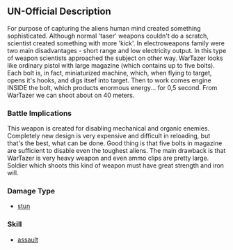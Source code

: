 ## UN-Official Description

For purpose of capturing the aliens human mind created something
sophisticated. Although normal 'taser' weapons couldn't do a scratch,
scientist created something with more 'kick'. In electroweapons family
were two main disadvantages - short range and low electricity output. In
this type of weapon scientists approached the subject on other way.
WarTazer looks like ordinary pistol with large magazine (which contains
up to five bolts). Each bolt is, in fact, miniaturized machine, which,
when flying to target, opens it's hooks, and digs itsef into target.
Then to work comes engine INSIDE the bolt, which products enormous
energy... for 0,5 second. From WarTazer we can shoot about on 40 meters.

### Battle Implications

This weapon is created for disabling mechanical and organic enemies.
Completely new design is very expensive and difficult in reloading, but
that's the best, what can be done. Good thing is that five bolts in
magazine are sufficient to disable even the toughest aliens. The main
drawback is that WarTazer is very heavy weapon and even ammo clips are
pretty large. Soldier which shoots this kind of weapon must have great
strength and iron will.

### Damage Type

- [stun](Damage/stun "wikilink")

### Skill

- [assault](Skills/assault "wikilink")